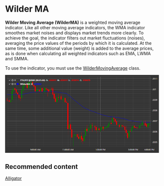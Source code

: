 # Wilder MA

**Wilder Moving Average (WilderMA)** is a weighted moving average indicator. Like all other moving average indicators, the WMA indicator smoothes market noises and displays market trends more clearly. To achieve the goal, the indicator filters out market fluctuations (noises), averaging the price values of the periods by which it is calculated. At the same time, some additional value (weight) is added to the average prices, as is done when calculating all weighted indicators such as EMA, LWMA and SMMA. 

To use the indicator, you must use the [WilderMovingAverage](xref:StockSharp.Algo.Indicators.WilderMovingAverage) class. 

![IndicatorWilderMovingAverage](../images/IndicatorWilderMovingAverage.png)

## Recommended content

[Alligator](IndicatorAlligator.md)
